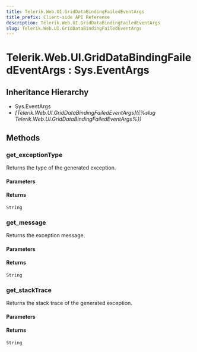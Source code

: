 ```yaml
---
title: Telerik.Web.UI.GridDataBindingFailedEventArgs
title_prefix: Client-side API Reference
description: Telerik.Web.UI.GridDataBindingFailedEventArgs
slug: Telerik.Web.UI.GridDataBindingFailedEventArgs
---
```


# Telerik.Web.UI.GridDataBindingFailedEventArgs : Sys.EventArgs 

## Inheritance Hierarchy

* Sys.EventArgs
* *[Telerik.Web.UI.GridDataBindingFailedEventArgs]({%slug Telerik.Web.UI.GridDataBindingFailedEventArgs%})*


## Methods

###  get_exceptionType

Returns the type of the generated exception.

#### Parameters

#### Returns

`String` 

### get_message

Returns the exception message.

#### Parameters

#### Returns

`String` 

### get_stackTrace

Returns the stack trace of the generated exception.

#### Parameters

#### Returns

`String` 



